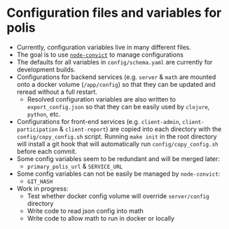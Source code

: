 # Configuration files and variables for polis
* Currently, configuration variables live in many different files. 
* The goal is to use [`node-convict`](https://github.com/mozilla/node-convict) to manage configurations
* The defaults for all variables in `config/schema.yaml` are currently for development builds.
* Configurations for backend services (e.g. `server` & `math` are mounted onto a docker volume (`/app/config`) so that they can be updated and reread without a full restart.
    - Resolved configuration variables are also written to `export_config.json` so that they can be easily used by `clojure`, `python`, etc. 
* Configurations for front-end services (e.g. `client-admin`, `client-participation` & `client-report`) are copied into each directory with the `config/copy_config.sh` script. Running `make init` in the root directory will install a git hook that will automatically run `config/copy_config.sh` before each commit. 
* Some config variables seem to be redundant and will be merged later:
    -  `primary_polis_url` & `SERVICE_URL`
* Some config variables can not be easily be managed by `node-convict`:
    - `GIT_HASH`
* Work in progress:
    - Test whether docker config volume will override `server/config` directory
    - Write code to read json config into math
    - Write code to allow math to run in docker or locally



